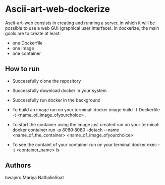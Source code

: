 # Ascii-art-web-dockerize

Ascii-art-web consists in creating and running a server, in which it will be possible to use a web GUI (graphical user interface). In dockerize, the main goals are to create at least:

* one Dockerfile
* one image
* one container

## How to run

* Successfully clone the repository
* Successfully download docker in your system
* Successfully run docker in the background

* To build an image
    run on your terminal: docker image build -f Dockerfile -t <name_of_image_ofyourchoice> .
* To start the container using the image just created
    run on your terminal: docker container run -p 8080:8080 -detach --name <name_of_the_container> <name_of_image_ofyourchoice>
* To see the containt of your container
    run on your terminal docker exec -it <container_name> ls

## Authors

bwajero
Mariya
NathalieSoat